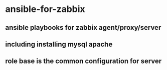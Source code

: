 # ansible-for-zabbix


## ansible playbooks for zabbix agent/proxy/server
## including installing mysql apache
## role base is the common configuration for server 
